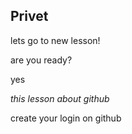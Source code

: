 ## Privet

lets go to new lesson!

are you ready?

 yes

_this lesson about github_

create your login on github
